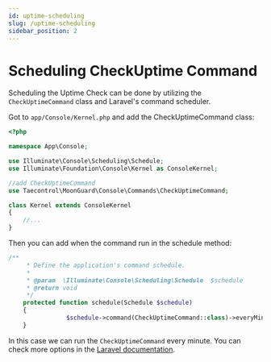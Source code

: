 ```yaml
---
id: uptime-scheduling
slug: /uptime-scheduling
sidebar_position: 2
---
```


# Scheduling CheckUptime Command

Scheduling the Uptime Check can be done by utilizing the `CheckUptimeCommand`
class and Laravel's command scheduler.

Got to `app/Console/Kernel.php` and add the CheckUptimeCommand class:

```php
<?php

namespace App\Console;

use Illuminate\Console\Scheduling\Schedule;
use Illuminate\Foundation\Console\Kernel as ConsoleKernel;

//add CheckUptimeCommand
use Taecontrol\MoonGuard\Console\Commands\CheckUptimeCommand;

class Kernel extends ConsoleKernel
{
    //...
}
```
Then you can add when the command run in the schedule method:

```php
/**
     * Define the application's command schedule.
     *
     * @param  \Illuminate\Console\Scheduling\Schedule  $schedule
     * @return void
     */
    protected function schedule(Schedule $schedule)
    {
                $schedule->command(CheckUptimeCommand::class)->everyMinute();
    }
```
In this case we can run the `CheckUptimeCommand` every minute. You can check more
options in the [Laravel documentation](https://laravel.com/docs/9.x/scheduling#schedule-frequency-options).


